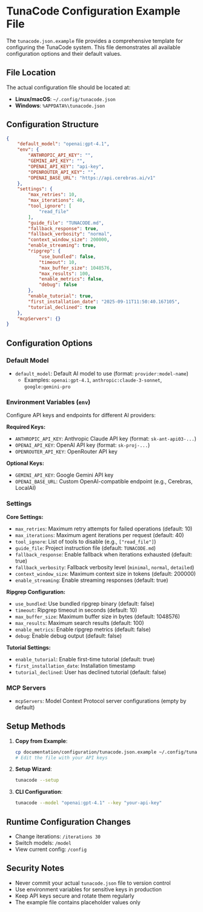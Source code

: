 # TunaCode Configuration Example File

The `tunacode.json.example` file provides a comprehensive template for configuring the TunaCode system. This file demonstrates all available configuration options and their default values.

## File Location

The actual configuration file should be located at:
- **Linux/macOS**: `~/.config/tunacode.json`
- **Windows**: `%APPDATA%\tunacode.json`

## Configuration Structure

```json
{
    "default_model": "openai:gpt-4.1",
    "env": {
        "ANTHROPIC_API_KEY": "",
        "GEMINI_API_KEY": "",
        "OPENAI_API_KEY": "api-key",
        "OPENROUTER_API_KEY": "",
        "OPENAI_BASE_URL": "https://api.cerebras.ai/v1"
    },
    "settings": {
        "max_retries": 10,
        "max_iterations": 40,
        "tool_ignore": [
            "read_file"
        ],
        "guide_file": "TUNACODE.md",
        "fallback_response": true,
        "fallback_verbosity": "normal",
        "context_window_size": 200000,
        "enable_streaming": true,
        "ripgrep": {
            "use_bundled": false,
            "timeout": 10,
            "max_buffer_size": 1048576,
            "max_results": 100,
            "enable_metrics": false,
            "debug": false
        },
        "enable_tutorial": true,
        "first_installation_date": "2025-09-11T11:50:40.167105",
        "tutorial_declined": true
    },
    "mcpServers": {}
}
```

## Configuration Options

### Default Model
- `default_model`: Default AI model to use (format: `provider:model-name`)
  - Examples: `openai:gpt-4.1`, `anthropic:claude-3-sonnet`, `google:gemini-pro`

### Environment Variables (`env`)
Configure API keys and endpoints for different AI providers:

**Required Keys:**
- `ANTHROPIC_API_KEY`: Anthropic Claude API key (format: `sk-ant-api03-...`)
- `OPENAI_API_KEY`: OpenAI API key (format: `sk-proj-...`)
- `OPENROUTER_API_KEY`: OpenRouter API key

**Optional Keys:**
- `GEMINI_API_KEY`: Google Gemini API key
- `OPENAI_BASE_URL`: Custom OpenAI-compatible endpoint (e.g., Cerebras, LocalAI)

### Settings

**Core Settings:**
- `max_retries`: Maximum retry attempts for failed operations (default: 10)
- `max_iterations`: Maximum agent iterations per request (default: 40)
- `tool_ignore`: List of tools to disable (e.g., `["read_file"]`)
- `guide_file`: Project instruction file (default: `TUNACODE.md`)
- `fallback_response`: Enable fallback when iterations exhausted (default: true)
- `fallback_verbosity`: Fallback verbosity level (`minimal`, `normal`, `detailed`)
- `context_window_size`: Maximum context size in tokens (default: 200000)
- `enable_streaming`: Enable streaming responses (default: true)

**Ripgrep Configuration:**
- `use_bundled`: Use bundled ripgrep binary (default: false)
- `timeout`: Ripgrep timeout in seconds (default: 10)
- `max_buffer_size`: Maximum buffer size in bytes (default: 1048576)
- `max_results`: Maximum search results (default: 100)
- `enable_metrics`: Enable ripgrep metrics (default: false)
- `debug`: Enable debug output (default: false)

**Tutorial Settings:**
- `enable_tutorial`: Enable first-time tutorial (default: true)
- `first_installation_date`: Installation timestamp
- `tutorial_declined`: User has declined tutorial (default: false)

### MCP Servers
- `mcpServers`: Model Context Protocol server configurations (empty by default)

## Setup Methods

1. **Copy from Example**:
   ```bash
   cp documentation/configuration/tunacode.json.example ~/.config/tunacode.json
   # Edit the file with your API keys
   ```

2. **Setup Wizard**:
   ```bash
   tunacode --setup
   ```

3. **CLI Configuration**:
   ```bash
   tunacode --model "openai:gpt-4.1" --key "your-api-key"
   ```

## Runtime Configuration Changes

- Change iterations: `/iterations 30`
- Switch models: `/model`
- View current config: `/config`

## Security Notes

- Never commit your actual `tunacode.json` file to version control
- Use environment variables for sensitive keys in production
- Keep API keys secure and rotate them regularly
- The example file contains placeholder values only
